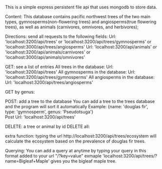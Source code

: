 This is a simple express persistent file api that uses mongodb to store data.

Content: 
This database contains pacific northwest trees of the two main types, gymnosperms(non-flowering trees) and angiosperms(true flowering trees), as well as animals (carnivores, omnivores, and herbivores);

Directions:
send all requests to the following fields:
  Url: 'localhost:3200/api/trees' or 'localhost:3200/api/trees/gymnosperms' or 'localhost:3000/api/trees/angiosperms'
  Url: 'localhost:3200/api/animals' or 'localhost:3200/api/animals/carnivores' or 'localhost:3000/api/animals/omnivores'

GET: see a list of entries
    All trees in the database:                   Url: 'localhost:3200/api/trees'
    All gymnosperms in the database:             Url: 'localhost:3200/api/trees/gymnosperms'
    All angiosperms in the database:             Url: 'localhost:3200/api/trees/angiosperms'
    
GET by genus:


POST: add a tree to the database
    You can add a tree to the trees database and the program will sort it automatically 
   Example: {name: 'douglas fir', type: 'gymnosperm', genus: 'Pseudotsuga'}                 
   Post Url: 'localhost:3200/api/trees'

DELETE: a tree or animal by id
DELETE all:

extra function:
      typing the url http://localhost:3200/api/trees/ecosystem will calculate the ecosystem based on the prevalence of douglas fir trees.

Querying:
      You can add a query at anytime by typing your query in this format added to your url "/?key=value"
      exmaple 'localhost:3200/api/trees/?name=Bigleaf+Maple' gives you the bigleaf maple tree.

